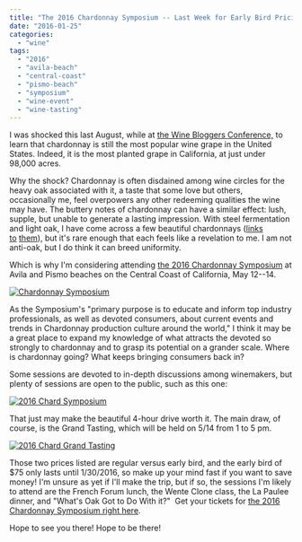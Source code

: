 ```yaml
---
title: "The 2016 Chardonnay Symposium -- Last Week for Early Bird Pricing!"
date: "2016-01-25"
categories:
  - "wine"
tags:
  - "2016"
  - "avila-beach"
  - "central-coast"
  - "pismo-beach"
  - "symposium"
  - "wine-event"
  - "wine-tasting"
---
```


I was shocked this last August, while at [the Wine Bloggers Conference,](http://thegourmez.com/category/beer-wine-sake-review/wine-bloggers-conference-2015/) to learn that chardonnay is still the most popular wine grape in the United States. Indeed, it is the most planted grape in California, at just under 98,000 acres.

Why the shock? Chardonnay is often disdained among wine circles for the heavy oak associated with it, a taste that some love but others, occasionally me, feel overpowers any other redeeming qualities the wine may have. The buttery notes of chardonnay can have a similar effect: lush, supple, but unable to generate a lasting impression. With steel fermentation and light oak, I have come across a few beautiful chardonnays ([links](http://thegourmez.com/tag/chalone-vineyard-2004-chardonnay/) [to](http://thegourmez.com/2014/07/18/wbc-14-best-wines/) [them](http://thegourmez.com/2009/04/19/wine-review-two-vines-chardonnay-2005/)), but it's rare enough that each feels like a revelation to me. I am not anti-oak, but I do think it can breed uniformity.

Which is why I'm considering attending [the 2016 Chardonnay Symposium](http://thechardonnaysymposium.com/) at Avila and Pismo beaches on the Central Coast of California, May 12--14.

[![Chardonnay Symposium](http://s3.amazonaws.com/thegourmez-wpmedia/2016/01/Chardonnay-Symposium.png)](http://s3.amazonaws.com/thegourmez-wpmedia/2016/01/Chardonnay-Symposium.png)

As the Symposium's "primary purpose is to educate and inform top industry professionals, as well as devoted consumers, about current events and trends in Chardonnay production culture around the world," I think it may be a great place to expand my knowledge of what attracts the devoted so strongly to chardonnay and to grasp its potential on a grander scale. Where is chardonnay going? What keeps bringing consumers back in?

Some sessions are devoted to in-depth discussions among winemakers, but plenty of sessions are open to the public, such as this one:

[![2016 Chard Symposium](http://s3.amazonaws.com/thegourmez-wpmedia/2016/01/2016-Chard-Symposium-1024x542.jpg)](http://s3.amazonaws.com/thegourmez-wpmedia/2016/01/2016-Chard-Symposium.jpg)

That just may make the beautiful 4-hour drive worth it. The main draw, of course, is the Grand Tasting, which will be held on 5/14 from 1 to 5 pm.

[![2016 Chard Grand Tasting](http://s3.amazonaws.com/thegourmez-wpmedia/2016/01/2016-Chard-Grand-Tasting-1024x698.jpg)](http://s3.amazonaws.com/thegourmez-wpmedia/2016/01/2016-Chard-Grand-Tasting.jpg)

Those two prices listed are regular versus early bird, and the early bird of $75 only lasts until 1/30/2016, so make up your mind fast if you want to save money! I'm unsure as yet if I'll make the trip, but if so, the sessions I'm likely to attend are the French Forum lunch, the Wente Clone class, the La Paulee dinner, and "What's Oak Got to Do With it?"  Get your tickets for [the 2016 Chardonnay Symposium right here](https://www.eventbrite.com/e/2016-international-chardonnay-symposium-tickets-19518700960).

Hope to see you there! Hope to be there!
